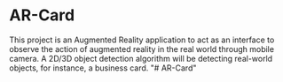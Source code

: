 # AR-Card
 This project is an Augmented Reality application to act as an interface to observe the action of augmented reality in the real world through mobile camera. A 2D/3D object detection algorithm will be detecting real-world objects, for instance, a business card.
"# AR-Card" 
